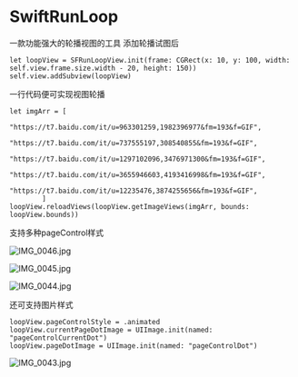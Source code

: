 # SwiftRunLoop
一款功能强大的轮播视图的工具
添加轮播试图后
```
let loopView = SFRunLoopView.init(frame: CGRect(x: 10, y: 100, width: self.view.frame.size.width - 20, height: 150))
self.view.addSubview(loopView)
```

一行代码便可实现视图轮播
```
let imgArr = [
            "https://t7.baidu.com/it/u=963301259,1982396977&fm=193&f=GIF",
            "https://t7.baidu.com/it/u=737555197,308540855&fm=193&f=GIF",
            "https://t7.baidu.com/it/u=1297102096,3476971300&fm=193&f=GIF",
            "https://t7.baidu.com/it/u=3655946603,4193416998&fm=193&f=GIF",
            "https://t7.baidu.com/it/u=12235476,3874255656&fm=193&f=GIF",
        ]
loopView.reloadViews(loopView.getImageViews(imgArr, bounds: loopView.bounds))
```

支持多种pageControl样式

![IMG_0046.jpg](https://upload-images.jianshu.io/upload_images/12555132-b97f81c4433a9f44.jpg?imageMogr2/auto-orient/strip%7CimageView2/2/w/1240)

![IMG_0045.jpg](https://upload-images.jianshu.io/upload_images/12555132-b25fdeddae165906.jpg?imageMogr2/auto-orient/strip%7CimageView2/2/w/1240)

![IMG_0044.jpg](https://upload-images.jianshu.io/upload_images/12555132-9c6e2d8b86b52377.jpg?imageMogr2/auto-orient/strip%7CimageView2/2/w/1240)



还可支持图片样式
```
loopView.pageControlStyle = .animated
loopView.currentPageDotImage = UIImage.init(named: "pageControlCurrentDot")
loopView.pageDotImage = UIImage.init(named: "pageControlDot")
```
![IMG_0043.jpg](https://upload-images.jianshu.io/upload_images/12555132-1e3efb49d54dfcbc.jpg?imageMogr2/auto-orient/strip%7CimageView2/2/w/1240)


